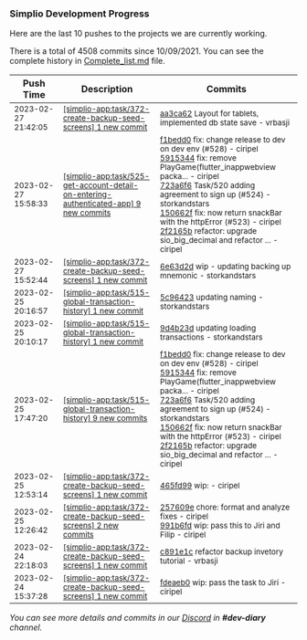 
### Simplio Development Progress

Here are the last 10 pushes to the projects we are currently working.

There is a total of 4508 commits since 10/09/2021. You can see the complete history in
 [Complete_list.md](Complete_list.md) file.

| Push Time | Description | Commits |
| --- | --- | --- |
| <sub>2023-02-27 21:42:05</sub> | <sub>[[simplio-app:task/372\-create\-backup\-seed\-screens] 1 new commit](https://github.com/SimplioOfficial/simplio-app/commit/aa3ca624bdffd701b79c1901e5669fac03e4c1ab)</sub> | <sub>[aa3ca62](https://github.com/SimplioOfficial/simplio-app/commit/aa3ca624bdffd701b79c1901e5669fac03e4c1ab) Layout for tablets, implemented db state save - vrbasji</sub> |
| <sub>2023-02-27 15:58:33</sub> | <sub>[[simplio-app:task/525\-get\-account\-detail\-on\-entering\-authenticated\-app] 9 new commits](https://github.com/SimplioOfficial/simplio-app/compare/5c058ad194df...34031866d8ec)</sub> | <sub>[f1bedd0](https://github.com/SimplioOfficial/simplio-app/commit/f1bedd09541100950d672a1c1f2a1f6dc18da308) fix: change release to dev on dev env (#528) - ciripel<br>[5915344](https://github.com/SimplioOfficial/simplio-app/commit/59153443b6990c11363956a1c5e87c7678ee87d3) fix: remove PlayGame(flutter_inappwebview packa... - ciripel<br>[723a6f6](https://github.com/SimplioOfficial/simplio-app/commit/723a6f68bdd66a66d2f28595a02a94bf472ad1df) Task/520 adding agreement to sign up (#524) - storkandstars<br>[150662f](https://github.com/SimplioOfficial/simplio-app/commit/150662f2e2d9da0b5ecc3b8cd219ede089813dc8) fix: now return snackBar with the httpError (#523) - ciripel<br>[2f2165b](https://github.com/SimplioOfficial/simplio-app/commit/2f2165bd666a32d3e0f407c49262b1f85ae20f49) refactor: upgrade sio_big_decimal and refactor ... - ciripel</sub> |
| <sub>2023-02-27 15:52:44</sub> | <sub>[[simplio-app:task/372\-create\-backup\-seed\-screens] 1 new commit](https://github.com/SimplioOfficial/simplio-app/commit/6e63d2d48f08b528214e8a04bd5c67ee9c1c67ae)</sub> | <sub>[6e63d2d](https://github.com/SimplioOfficial/simplio-app/commit/6e63d2d48f08b528214e8a04bd5c67ee9c1c67ae) wip - updating backing up mnemonic - storkandstars</sub> |
| <sub>2023-02-25 20:16:57</sub> | <sub>[[simplio-app:task/515\-global\-transaction\-history] 1 new commit](https://github.com/SimplioOfficial/simplio-app/commit/5c964236c94bb17579ac1b50c8a6032963dbf6a3)</sub> | <sub>[5c96423](https://github.com/SimplioOfficial/simplio-app/commit/5c964236c94bb17579ac1b50c8a6032963dbf6a3) updating naming - storkandstars</sub> |
| <sub>2023-02-25 20:10:17</sub> | <sub>[[simplio-app:task/515\-global\-transaction\-history] 1 new commit](https://github.com/SimplioOfficial/simplio-app/commit/9d4b23d391dda317e3fae0cb2744a67b9b4a09c0)</sub> | <sub>[9d4b23d](https://github.com/SimplioOfficial/simplio-app/commit/9d4b23d391dda317e3fae0cb2744a67b9b4a09c0) updating loading transactions - storkandstars</sub> |
| <sub>2023-02-25 17:47:20</sub> | <sub>[[simplio-app:task/515\-global\-transaction\-history] 9 new commits](https://github.com/SimplioOfficial/simplio-app/compare/c3dd327a22d0...365e345766e5)</sub> | <sub>[f1bedd0](https://github.com/SimplioOfficial/simplio-app/commit/f1bedd09541100950d672a1c1f2a1f6dc18da308) fix: change release to dev on dev env (#528) - ciripel<br>[5915344](https://github.com/SimplioOfficial/simplio-app/commit/59153443b6990c11363956a1c5e87c7678ee87d3) fix: remove PlayGame(flutter_inappwebview packa... - ciripel<br>[723a6f6](https://github.com/SimplioOfficial/simplio-app/commit/723a6f68bdd66a66d2f28595a02a94bf472ad1df) Task/520 adding agreement to sign up (#524) - storkandstars<br>[150662f](https://github.com/SimplioOfficial/simplio-app/commit/150662f2e2d9da0b5ecc3b8cd219ede089813dc8) fix: now return snackBar with the httpError (#523) - ciripel<br>[2f2165b](https://github.com/SimplioOfficial/simplio-app/commit/2f2165bd666a32d3e0f407c49262b1f85ae20f49) refactor: upgrade sio_big_decimal and refactor ... - ciripel</sub> |
| <sub>2023-02-25 12:53:14</sub> | <sub>[[simplio-app:task/372\-create\-backup\-seed\-screens] 1 new commit](https://github.com/SimplioOfficial/simplio-app/commit/465fd99e7cad10a7e7f57466e7df3b55e79a8d64)</sub> | <sub>[465fd99](https://github.com/SimplioOfficial/simplio-app/commit/465fd99e7cad10a7e7f57466e7df3b55e79a8d64) wip: - ciripel</sub> |
| <sub>2023-02-25 12:26:42</sub> | <sub>[[simplio-app:task/372\-create\-backup\-seed\-screens] 2 new commits](https://github.com/SimplioOfficial/simplio-app/compare/c891e1c5ddb6...991b6fdf44ac)</sub> | <sub>[257609e](https://github.com/SimplioOfficial/simplio-app/commit/257609e442c4fcde1ba1158ca5980f5fdd0d3d5c) chore: format and analyze fixes - ciripel<br>[991b6fd](https://github.com/SimplioOfficial/simplio-app/commit/991b6fdf44ac866a38db5bb1905a9e07bdbd7c14) wip: pass this to Jiri and Filip - ciripel</sub> |
| <sub>2023-02-24 22:18:03</sub> | <sub>[[simplio-app:task/372\-create\-backup\-seed\-screens] 1 new commit](https://github.com/SimplioOfficial/simplio-app/commit/c891e1c5ddb6ab2977a9768c76f71baa65e2dc48)</sub> | <sub>[c891e1c](https://github.com/SimplioOfficial/simplio-app/commit/c891e1c5ddb6ab2977a9768c76f71baa65e2dc48) refactor backup invetory tutorial - vrbasji</sub> |
| <sub>2023-02-24 15:37:28</sub> | <sub>[[simplio-app:task/372\-create\-backup\-seed\-screens] 1 new commit](https://github.com/SimplioOfficial/simplio-app/commit/fdeaeb04dc2a8fc32ae8319bd8a498a6725738ca)</sub> | <sub>[fdeaeb0](https://github.com/SimplioOfficial/simplio-app/commit/fdeaeb04dc2a8fc32ae8319bd8a498a6725738ca) wip: pass the task to Jiri - ciripel</sub> |

_You can see more details and commits in our [Discord](https://discord.gg/aKhjuwZmdP) in **#dev-diary** channel._
